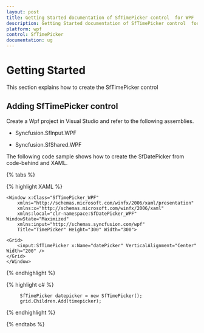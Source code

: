 ```yaml
---
layout: post
title: Getting Started documentation of SfTimePicker control  for WPF
description: Getting Started documentation of SfTimePicker control  for WPF
platform: wpf
control: SfTimePicker
documentation: ug
---
```


# Getting Started

This section explains how to create the SfTimePicker control

## Adding SfTimePicker control

Create a Wpf project in Visual Studio and refer to the following assemblies.

* Syncfusion.SfInput.WPF

* Syncfusion.SfShared.WPF

The following code sample shows how to create the SfDatePicker from code-behind and XAML. 

{% tabs %}

{% highlight XAML %}


	<Window x:Class="SfTimePicker_WPF"
        xmlns="http://schemas.microsoft.com/winfx/2006/xaml/presentation"
        xmlns:x="http://schemas.microsoft.com/winfx/2006/xaml"
        xmlns:local="clr-namespace:SfDatePicker_WPF" WindowState="Maximized"
        xmlns:input="http://schemas.syncfusion.com/wpf"
        Title="TimePicker" Height="300" Width="300">

    <Grid>
        <input:SfTimePicker x:Name="datePicker" VerticalAlignment="Center" Width="200" />
    </Grid>
    </Window>

{% endhighlight %}

{% highlight c# %}

	     SfTimePicker datepicker = new SfTimePicker();
         grid.Children.Add(timepicker);

{% endhighlight %}

{% endtabs %}






